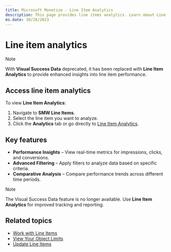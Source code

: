 ```yaml
---
title: Microsoft Monetize - Line Item Analytics
description: This page provides line items analytics. Learn about Line Item Analytics, the replacement for Visual Success Data.
ms.date: 10/28/2023
---
```


# Line item analytics  

> [!NOTE]
> With **Visual Success Data** deprecated, it has been replaced with **Line Item Analytics** to provide enhanced insights into line item performance.  

## Access line item analytics  

To view **Line Item Analytics**:  

1. Navigate to **SMW Line Items**.  
2. Select the line item you want to analyze.  
3. Click the **Analytics** tab or go directly to [Line Item Analytics](https://staging.monetize.xandr.com/smw/line-items?line_item_id=18502798#analytics).  

## Key features  

- **Performance Insights** – View real-time metrics for impressions, clicks, and conversions.  
- **Advanced Filtering** – Apply filters to analyze data based on specific criteria.  
- **Comparative Analysis** – Compare performance trends across different time periods.  

> [!NOTE]  
> The Visual Success Data feature is no longer available. Use **Line Item Analytics** for improved tracking and reporting.  

## Related topics  

- [Work with Line Items](working-with-line-items.md)  
- [View Your Object Limits](viewing-your-object-limits.md)  
- [Update Line Items](update-line-items.md)
